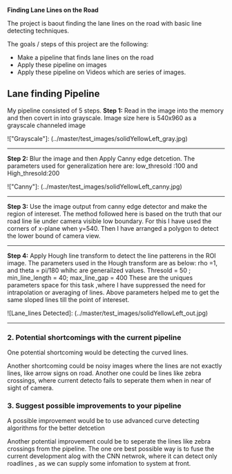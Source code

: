 **Finding Lane Lines on the Road**

The project is baout finding the lane lines on the road with basic line detecting techniques.

The goals / steps of this project are the following:
* Make a pipeline that finds lane lines on the road
* Apply these pipeline on images
* Apply these pipeline on Videos which are series of images.


Lane finding Pipeline
---
My pipeline consisted of 5 steps. 
**Step 1:**  Read in the image into the memory and then covert in into grayscale.
Image size here is 540x960 as a grayscale channeled image

!["Grayscale"]: (../master/test_images/solidYellowLeft_gray.jpg)

---

**Step 2:**  Blur the image and then Apply Canny edge detcetion.
The parameters used for generalization here are: low_thresold :100 and High_thresold:200

!["Canny"]: (../master/test_images/solidYellowLeft_canny.jpg)

---
**Step 3:**  Use the image output from canny edge detector and make the region of intereset.
The method followed here is based on the truth that our road line lie under camera visible low boundary.
For this I have used the corners of x-plane when y=540.
Then I have arranged a polygon to detect the lower bound of camera view.

---
**Step 4:**  Apply Hough line transform to detect the line patterens in the ROI image.
The parameters used in the Hough transform are as below:
rho =1, and theta = pi/180 whihc are generailzed values.
Thresold = 50 ; min_line_length = 40; max_line_gap = 400
These are the uniques parameters space for this task ,where I have suppressed the need for intrapolation or averaging of lines.
Above parameters helped me to get the same sloped lines till the point of intereset.

![Lane_lines Detected]: (../master/test_images/solidYellowLeft_out.jpg)
	
---


### 2. Potential shortcomings with the current pipeline


One potential shortcoming would be detecting the curved lines.

Another shortcoming could be noisy images where the lines are not exactly lines, like arrow signs on road.
Another one could be lines like zebra crossings, where current detecto fails to seperate them when in near of sight of camera.


### 3. Suggest possible improvements to your pipeline

A possible improvement would be to use advanced curve detecting algorithms for the better detcetion

Another potential improvement could be to seperate the lines like zebra crossings from the pipeline.
The one ore best possible way is to fuse the current development alog with the CNN netwrok, 
where it can detect only roadlines , as we can supply some infomation to system at front.
